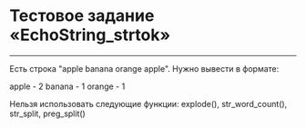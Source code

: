 # Тестовое задание «EchoString_strtok»
***

Есть строка "apple banana orange apple". Нужно вывести в формате:

apple - 2
banana - 1
orange - 1

Нельзя использовать следующие функции:
explode(), str_word_count(), str_split, preg_split()
